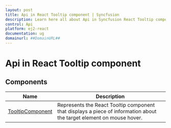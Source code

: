 ```yaml
---
layout: post
title: Api in React Tooltip component | Syncfusion
description: Learn here all about Api in Syncfusion React Tooltip component of Syncfusion Essential JS 2 and more.
control: Api 
platform: ej2-react
documentation: ug
domainurl: ##DomainURL##
---
```


# Api in React Tooltip component

## Components

| Name | Description |
|------|-------------|
| [TooltipComponent](https://ej2.syncfusion.com/react/documentation/api-tooltipComponent.html)| Represents the React Tooltip component that displays a piece of information about the target element on mouse hover.|
